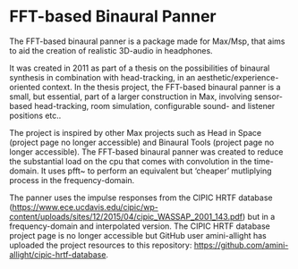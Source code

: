 # FFT-based Binaural Panner
The FFT-based binaural panner is a package made for Max/Msp, that aims to aid the creation of realistic 3D-audio in headphones.

It was created in 2011 as part of a thesis on the possibilities of binaural synthesis in combination with head-tracking, in an aesthetic/experience-oriented context. In the thesis project, the FFT-based binaural panner is a small, but essential, part of a larger construction in Max, involving sensor-based head-tracking, room simulation, configurable sound- and listener positions etc..

The project is inspired by other Max projects such as Head in Space (project page no longer accessible) and Binaural Tools (project page no longer accessible). The FFT-based binaural panner was created to reduce the substantial load on the cpu that comes with convolution in the time-domain. It uses pfft~ to perform an equivalent but ‘cheaper’ mutliplying process in the frequency-domain.

The panner uses the impulse responses from the CIPIC HRTF database (https://www.ece.ucdavis.edu/cipic/wp-content/uploads/sites/12/2015/04/cipic_WASSAP_2001_143.pdf) but in a frequency-domain and interpolated version. The CIPIC HRTF database project page is no longer accessible but GitHub user amini-allight has uploaded the project resources to this repository: https://github.com/amini-allight/cipic-hrtf-database.

